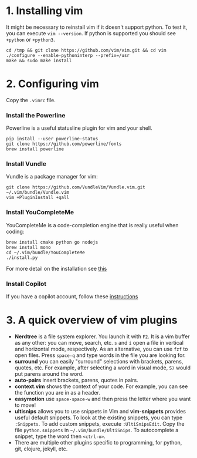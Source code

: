 # 1. Installing vim
It might be necessary to reinstall vim if it doesn't support python. To test it, you can execute `vim --version`. If python is supported you should see `+python` or `+python3`.
```
cd /tmp && git clone https://github.com/vim/vim.git && cd vim
./configure --enable-pythoninterp --prefix=/usr
make && sudo make install
```

# 2. Configuring vim
Copy the `.vimrc` file.

### Install the Powerline
Powerline is a useful statusline plugin for vim and your shell.
```
pip install --user powerline-status
git clone https://github.com/powerline/fonts
brew install powerline
```

### Install Vundle
Vundle is a package manager for vim:
```
git clone https://github.com/VundleVim/Vundle.vim.git ~/.vim/bundle/Vundle.vim
vim +PluginInstall +qall
```
### Install YouCompleteMe
YouCompleteMe is a code-completion engine that is really useful when coding:
```
brew install cmake python go nodejs
brew install mono
cd ~/.vim/bundle/YouCompleteMe
./install.py
```
For more detail on the installation see [this](https://github.com/ycm-core/YouCompleteMe#installation)

### Install Copilot
If you have a copilot account, follow these [instructions](https://ovid.github.io/articles/using-github-copilot-with-vim.html)

# 3. A quick overview of vim plugins
- __Nerdtree__ is a file system explorer. You launch it with `F2`. It is a vim buffer as any other: you can move, search, etc. `s` and `i` open a file in vertical and horizontal mode, respectively. As an alternative, you can use `fzf` to open files. Press `space-q` and type words in the file you are looking for.
- __surround__ you can easily "surround" selections with brackets, parens, quotes, etc. For example, after selecting a word in visual mode, `S)` would put parens around the word.
- __auto-pairs__ insert brackets, parens, quotes in pairs.
- __context.vim__ shows the context of your code. For example, you can see the function you are in as a header.
- __easymotion__ use `space-space-w` and then press the letter where you want to move!
- __ultisnips__ allows you to use snippets in Vim and __vim-snippets__ provides useful default snippets. To look at the existing snippets, you can type `:Snippets`. To add custom snippets, execute `:UltiSnipsEdit`. Copy the file `python.snippets` in `~/.vim/bundle/UltiSnips`. To autocomplete a snippet, type the word then `<ctrl-o>`.
- There are multiple other plugins specific to programming, for python, git, clojure, jekyll, etc.
